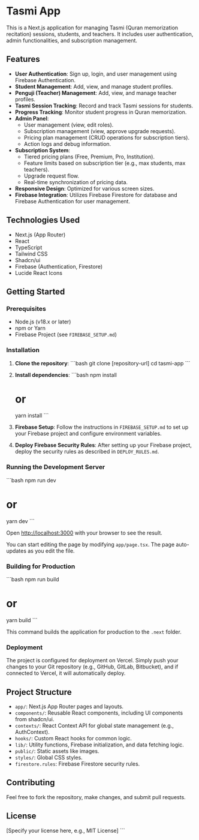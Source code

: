 # Tasmi App

This is a Next.js application for managing Tasmi (Quran memorization recitation) sessions, students, and teachers. It includes user authentication, admin functionalities, and subscription management.

## Features

-   **User Authentication**: Sign up, login, and user management using Firebase Authentication.
-   **Student Management**: Add, view, and manage student profiles.
-   **Penguji (Teacher) Management**: Add, view, and manage teacher profiles.
-   **Tasmi Session Tracking**: Record and track Tasmi sessions for students.
-   **Progress Tracking**: Monitor student progress in Quran memorization.
-   **Admin Panel**:
    -   User management (view, edit roles).
    -   Subscription management (view, approve upgrade requests).
    -   Pricing plan management (CRUD operations for subscription tiers).
    -   Action logs and debug information.
-   **Subscription System**:
    -   Tiered pricing plans (Free, Premium, Pro, Institution).
    -   Feature limits based on subscription tier (e.g., max students, max teachers).
    -   Upgrade request flow.
    -   Real-time synchronization of pricing data.
-   **Responsive Design**: Optimized for various screen sizes.
-   **Firebase Integration**: Utilizes Firebase Firestore for database and Firebase Authentication for user management.

## Technologies Used

-   Next.js (App Router)
-   React
-   TypeScript
-   Tailwind CSS
-   Shadcn/ui
-   Firebase (Authentication, Firestore)
-   Lucide React Icons

## Getting Started

### Prerequisites

-   Node.js (v18.x or later)
-   npm or Yarn
-   Firebase Project (see `FIREBASE_SETUP.md`)

### Installation

1.  **Clone the repository**:
    \`\`\`bash
    git clone [repository-url]
    cd tasmi-app
    \`\`\`

2.  **Install dependencies**:
    \`\`\`bash
    npm install
    # or
    yarn install
    \`\`\`

3.  **Firebase Setup**:
    Follow the instructions in `FIREBASE_SETUP.md` to set up your Firebase project and configure environment variables.

4.  **Deploy Firebase Security Rules**:
    After setting up your Firebase project, deploy the security rules as described in `DEPLOY_RULES.md`.

### Running the Development Server

\`\`\`bash
npm run dev
# or
yarn dev
\`\`\`

Open [http://localhost:3000](http://localhost:3000) with your browser to see the result.

You can start editing the page by modifying `app/page.tsx`. The page auto-updates as you edit the file.

### Building for Production

\`\`\`bash
npm run build
# or
yarn build
\`\`\`

This command builds the application for production to the `.next` folder.

### Deployment

The project is configured for deployment on Vercel. Simply push your changes to your Git repository (e.g., GitHub, GitLab, Bitbucket), and if connected to Vercel, it will automatically deploy.

## Project Structure

-   `app/`: Next.js App Router pages and layouts.
-   `components/`: Reusable React components, including UI components from shadcn/ui.
-   `contexts/`: React Context API for global state management (e.g., AuthContext).
-   `hooks/`: Custom React hooks for common logic.
-   `lib/`: Utility functions, Firebase initialization, and data fetching logic.
-   `public/`: Static assets like images.
-   `styles/`: Global CSS styles.
-   `firestore.rules`: Firebase Firestore security rules.

## Contributing

Feel free to fork the repository, make changes, and submit pull requests.

## License

[Specify your license here, e.g., MIT License]
\`\`\`
